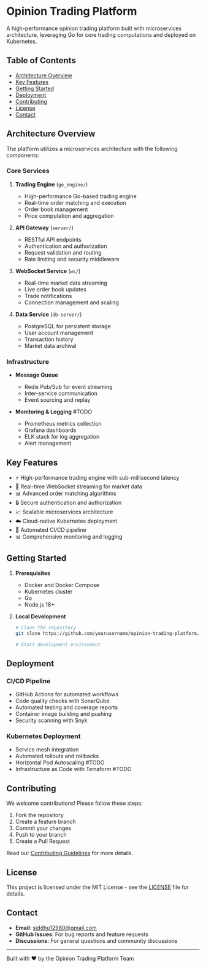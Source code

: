 # Opinion Trading Platform

A high-performance opinion trading platform built with microservices architecture, leveraging Go for core trading computations and deployed on Kubernetes.

## Table of Contents
- [Architecture Overview](#architecture-overview)
- [Key Features](#key-features)
- [Getting Started](#getting-started)
- [Deployment](#deployment)
- [Contributing](#contributing)
- [License](#license)
- [Contact](#contact)

## Architecture Overview

The platform utilizes a microservices architecture with the following components:

### Core Services

1. **Trading Engine** (`go_engine/`)
   - High-performance Go-based trading engine
   - Real-time order matching and execution
   - Order book management
   - Price computation and aggregation

2. **API Gateway** (`server/`)
   - RESTful API endpoints
   - Authentication and authorization
   - Request validation and routing
   - Rate limiting and security middleware

3. **WebSocket Service** (`ws/`)
   - Real-time market data streaming
   - Live order book updates
   - Trade notifications
   - Connection management and scaling

4. **Data Service** (`db-server/`)
   - PostgreSQL for persistent storage
   - User account management
   - Transaction history
   - Market data archival

### Infrastructure

- **Message Queue**
  - Redis Pub/Sub for event streaming
  - Inter-service communication
  - Event sourcing and replay

- **Monitoring & Logging** #TODO
  - Prometheus metrics collection
  - Grafana dashboards
  - ELK stack for log aggregation
  - Alert management

## Key Features

- ⚡ High-performance trading engine with sub-millisecond latency
- 🔄 Real-time WebSocket streaming for market data
- 📊 Advanced order matching algorithms
- 🔒 Secure authentication and authorization
- 📈 Scalable microservices architecture
- ☁️ Cloud-native Kubernetes deployment
- 🔄 Automated CI/CD pipeline
- 📊 Comprehensive monitoring and logging

## Getting Started

1. **Prerequisites**
   - Docker and Docker Compose
   - Kubernetes cluster
   - Go 
   - Node.js 18+

2. **Local Development**
   ```bash
   # Clone the repository
   git clone https://github.com/yourusername/opinion-trading-platform.git
   
   # Start development environment


## Deployment

### CI/CD Pipeline

- GitHub Actions for automated workflows
- Code quality checks with SonarQube
- Automated testing and coverage reports
- Container image building and pushing
- Security scanning with Snyk

### Kubernetes Deployment

- Service mesh integration
- Automated rollouts and rollbacks
- Horizontal Pod Autoscaling #TODO
- Infrastructure as Code with Terraform #TODO

## Contributing

We welcome contributions! Please follow these steps:

1. Fork the repository
2. Create a feature branch
3. Commit your changes
4. Push to your branch
5. Create a Pull Request

Read our [Contributing Guidelines](CONTRIBUTING.md) for more details.

## License

This project is licensed under the MIT License - see the [LICENSE](LICENSE) file for details.

## Contact

- **Email**: [siddhu12980@gmail.com](mailto:siddhu12980@gmail.com)
- **GitHub Issues**: For bug reports and feature requests
- **Discussions**: For general questions and community discussions

---
Built with ❤️ by the Opinion Trading Platform Team

